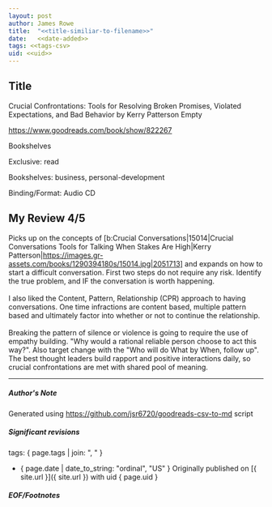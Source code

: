 ```yaml
---
layout: post
author: James Rowe
title:  "<<title-similiar-to-filename>>"
date:   <<date-added>>
tags: <<tags-csv>
uid: <<uid>>
---
```


<!-- highly dependent on how you personally use jekyll templates, and how you want this to show up -->

## Title

Crucial Confrontations: Tools for Resolving Broken Promises, Violated Expectations, and Bad Behavior by Kerry Patterson
Empty 

https://www.goodreads.com/book/show/822267

Bookshelves

Exclusive: read

Bookshelves: business, personal-development

Binding/Format: Audio CD

## My Review 4/5

Picks up on the concepts of [b:Crucial Conversations|15014|Crucial Conversations  Tools for Talking When Stakes Are High|Kerry Patterson|https://images.gr-assets.com/books/1290394180s/15014.jpg|2051713] and expands on how to start a difficult conversation. First two steps do not require any risk. Identify the true problem, and IF the conversation is worth happening.<br/><br/>I also liked the Content, Pattern, Relationship (CPR) approach to having conversations. One time infractions are content based, multiple pattern based and ultimately factor into whether or not to continue the relationship.<br/><br/>Breaking the pattern of silence or violence is going to require the use of empathy building. "Why would a rational reliable person choose to act this way?".  Also target change with the "Who will do What by When, follow up". The best thought leaders build rapport and positive interactions daily, so crucial confrontations are met with shared pool of meaning.

---

##### Author's Note

Generated using https://github.com/jsr6720/goodreads-csv-to-md script

##### Significant revisions

tags: { page.tags | join: ", " } <!-- todo move this somewhere -->

- { page.date | date_to_string: "ordinal", "US" } Originally published on [{ site.url }]({ site.url }) with uid { page.uid }

##### EOF/Footnotes
